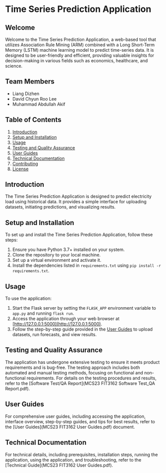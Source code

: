 # Time Series Prediction Application

## Welcome

Welcome to the Time Series Prediction Application, a web-based tool that utilizes Association Rule Mining (ARM) combined with a Long Short-Term Memory (LSTM) machine learning model to predict time-series data. It is designed to be user-friendly and efficient, providing valuable insights for decision-making in various fields such as economics, healthcare, and science.

## Team Members

- Liang Dizhen
- David Chyun Roo Lee
- Muhammad Abdullah Akif

## Table of Contents

1. [Introduction](#introduction)
2. [Setup and Installation](#setup-and-installation)
3. [Usage](#usage)
4. [Testing and Quality Assurance](#testing-and-quality-assurance)
5. [User Guides](#user-guides)
6. [Technical Documentation](#technical-documentation)
7. [Contributing](#contributing)
8. [License](#license)

## Introduction

The Time Series Prediction Application is designed to predict electricity load using historical data. It provides a simple interface for uploading datasets, initiating predictions, and visualizing results.

## Setup and Installation

To set up and install the Time Series Prediction Application, follow these steps:

1. Ensure you have Python 3.7+ installed on your system.
2. Clone the repository to your local machine.
3. Set up a virtual environment and activate it.
4. Install the dependencies listed in `requirements.txt` using `pip install -r requirements.txt`.

## Usage

To use the application:

1. Start the Flask server by setting the `FLASK_APP` environment variable to `app.py` and running `flask run`.
2. Access the application through your web browser at [http://127.0.0.1:5000](http://127.0.0.1:5000).
3. Follow the step-by-step guide provided in the [User Guides](#user-guides) to upload datasets, run forecasts, and view results.

## Testing and Quality Assurance

The application has undergone extensive testing to ensure it meets product requirements and is bug-free. The testing approach includes both automated and manual testing methods, focusing on functional and non-functional requirements. For details on the testing procedures and results, refer to the [Software Test/QA Report](MCS23 FIT3162 Software Test_QA Report.pdf).

## User Guides

For comprehensive user guides, including accessing the application, interface overview, step-by-step guides, and tips for best results, refer to the [User Guides](MCS23 FIT3162 User Guides.pdf) document.

## Technical Documentation

For technical details, including prerequisites, installation steps, running the application, using the application, and troubleshooting, refer to the [Technical Guide](MCS23 FIT3162 User Guides.pdf).

